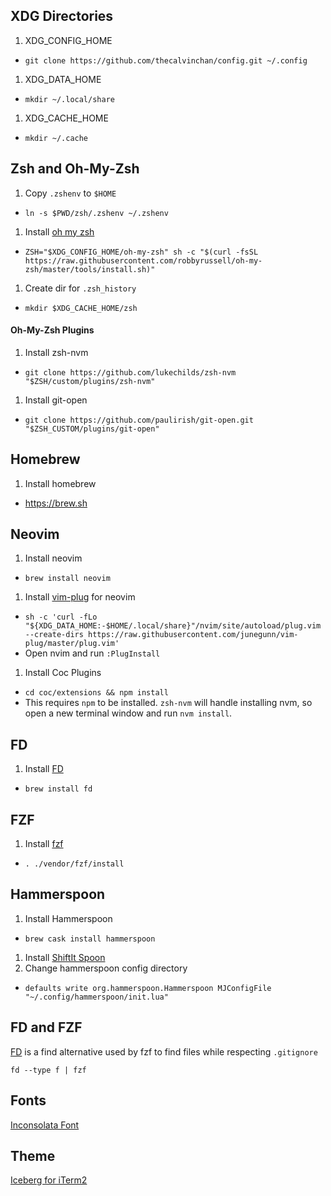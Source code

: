 ## XDG Directories

1. XDG_CONFIG_HOME
  - `git clone https://github.com/thecalvinchan/config.git ~/.config`
1. XDG_DATA_HOME
  - `mkdir ~/.local/share`
1. XDG_CACHE_HOME
  - `mkdir ~/.cache`

## Zsh and Oh-My-Zsh
1. Copy `.zshenv` to `$HOME`
  - `ln -s $PWD/zsh/.zshenv ~/.zshenv`
1. Install [oh my zsh](https://github.com/robbyrussell/oh-my-zsh)
  - `ZSH="$XDG_CONFIG_HOME/oh-my-zsh" sh -c "$(curl -fsSL https://raw.githubusercontent.com/robbyrussell/oh-my-zsh/master/tools/install.sh)"`
1. Create dir for `.zsh_history`
  - `mkdir $XDG_CACHE_HOME/zsh`

#### Oh-My-Zsh Plugins
1. Install zsh-nvm
  - `git clone https://github.com/lukechilds/zsh-nvm "$ZSH/custom/plugins/zsh-nvm"`
1. Install git-open
  - `git clone https://github.com/paulirish/git-open.git "$ZSH_CUSTOM/plugins/git-open"`

## Homebrew
1. Install homebrew
  - https://brew.sh

## Neovim
1. Install neovim
  - `brew install neovim` 
1. Install [vim-plug](https://github.com/junegunn/vim-plug) for neovim
  - `sh -c 'curl -fLo "${XDG_DATA_HOME:-$HOME/.local/share}"/nvim/site/autoload/plug.vim --create-dirs https://raw.githubusercontent.com/junegunn/vim-plug/master/plug.vim'`
  - Open nvim and run `:PlugInstall`
1. Install Coc Plugins
  - `cd coc/extensions && npm install`
  - This requires `npm` to be installed. `zsh-nvm` will handle installing nvm, so open a new terminal window and run `nvm install`.

## FD
1. Install [FD](https://github.com/sharkdp/fd)
  - `brew install fd`

## FZF
1. Install [fzf](https://github.com/junegunn/fzf)
  - `. ./vendor/fzf/install`

## Hammerspoon
1. Install Hammerspoon
  - `brew cask install hammerspoon`
1. Install [ShiftIt Spoon](https://github.com/peterklijn/hammerspoon-shiftit)
1. Change hammerspoon config directory
  - `defaults write org.hammerspoon.Hammerspoon MJConfigFile "~/.config/hammerspoon/init.lua"`

## FD and FZF

[FD](https://github.com/sharkdp/fd) is a find alternative used by fzf to find
files while respecting `.gitignore`

```
fd --type f | fzf
```

## Fonts

[Inconsolata Font](http://www.levien.com/type/myfonts/inconsolata.html)

## Theme

[Iceberg for iTerm2](https://github.com/Arc0re/Iceberg-iTerm2)
